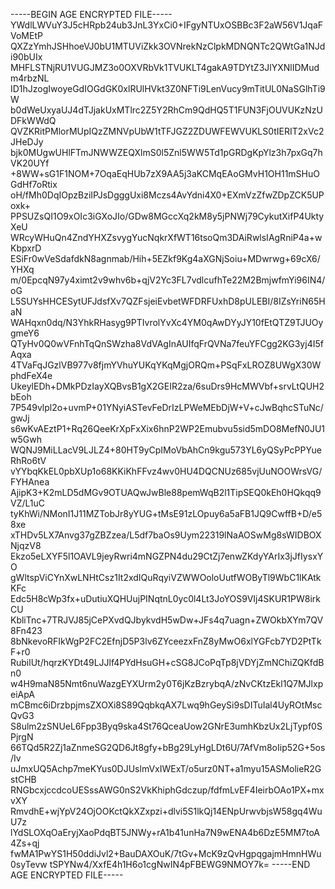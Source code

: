 -----BEGIN AGE ENCRYPTED FILE-----
YWdlLWVuY3J5cHRpb24ub3JnL3YxCi0+IFgyNTUxOSBBc3F2aW56V1JqaFVoMEtP
QXZzYmhJSHhoeVJ0bU1MTUViZkk3OVNrekNzClpkMDNQNTc2QWtGa1NJdi90bUIx
MHFLSTNjRU1VUGJMZ3o0OXVRbVk1TVUKLT4gakA9TDYtZ3JlYXNlIDMudm4rbzNL
ID1hJzogIwoyeGdIOGdGK0xlRUlHVkt3Z0NFTi9LenVucy9mTitUL0NaSGlhTi9W
b0dWeUxyaUJ4dTJjakUxMTlrc2Z5Y2RhCm9QdHQ5T1FUN3FjOUVUKzNzUDFkWWdQ
QVZKRitPMlorMUpIQzZMNVpUbW1tTFJGZ2ZDUWFEWVUKLS0tIERIT2xVc2JHeDJy
bjk0MUgwUHlFTmJNWWZEQXlmS0l5Znl5WW5Td1pGRDgKpYlz3h7pxGq7hVK20UYf
+8WW+sG1F1NOM+7OqaEqHUb7zX9AA5j3aKCMqEAoGMvH1OH11mSHuOGdHf7oRtix
oH/fMh0DqIOpzBziIPJsDgggUxi8Mczs4AvYdni4X0+EXmVzZfwZDpZCK5UPoxk+
PPSUZsQI1O9xOIc3iGXoJIo/GDw8MGccXq2kM8y5jPNWj79CykutXifP4UktyXeU
WRcyWHuQn4ZndYHXZsvygYucNqkrXfWT16tsoQm3DAiRwlsIAgRniP4a+wKbpxrD
ESiFr0wVeSdafdkN8agnmab/Hih+5EZkf9Kg4aXGNjSoiu+MDwrwg+69cX6/YHXq
m/0EpcqN97y4ximt2v9whv6b+qjV2Yc3FL7vdlcufhTe22M2BmjwfmYi96IN4/oG
L5SUYsHHCESytUFJdsfXv7QZFsjeiEvbetWFDRFUxhD8pULEBI/8IZsYriN65HaN
WAHqxn0dq/N3YhkRHasyg9PTIvrolYvXc4YM0qAwDYyJY10fEtQTZ9TJUOygmeY6
QTyHv0Q0wVFnhTqQnSWzha8VdVAgInAUIfqFrQVNa7feuYFCgg2KG3yj4I5fAqxa
4TVaFqJGzlVB977v8fjmYVhuYUKqYKqMgjORQm+PSqFxLROZ8UWgX30WphdFeX4e
UkeylEDh+DMkPDzIayXQBvsB1gX2GEIR2za/6suDrs9HcMWVbf+srvLtQUH2bEoh
7P549vlpl2o+uvmP+01YNyiASTevFeDrIzLPWeMEbDjW+V+cJwBqhcSTuNc/gwJj
s6wKvAEztP1+Rq26QeeKrXpFxXix6hnP2WP2Emubvu5sid5mDO8MefN0JU1w5Gwh
WQNJ9MiLLacV9LJLZ4+80HT9yCpIMoVbAhCn9kgu573YL6yQSyPcPPYueRhRo6tV
vYYbqKkEL0pbXUp1o68KKiKhFFvz4wv0HU4DQCNUz685vjUuNOOWrsVG/FYHAnea
AjipK3+K2mLD5dMGv9OTUAQwJwBle88pemWqB2l1TipSEQ0kEh0HQkqq9VZ/L1uC
tyKhWi/NMonI1J11MZTobJr8yYUG+tMsE91zLOpuy6a5aFB1JQ9CwffB+D/e58xe
xTHDv5LX7Anvg37gZBZzea/L5df7baOs9Uym22319lNaAOSwMg8sWIDBOXNjqzV8
Ekzo5eLXYF5l1OAVL9jeyRwri4mNGZPN4du29CtZj7enwZKdyYArIx3jJfIysxYO
gWltspViCYnXwLNHtCsz1It2xdIQuRqyiVZWWOoloUutfWOByTl9WbC1lKAtkKFc
Edc5H8cWp3fx+uDutiuXQHUujPINqtnL0yc0l4Lt3JoYOS9VIj4SKUR1PW8irkCU
KbliTnc+7TRJVJ85jCePXvdQJbykvdH5wDw+JFs4q7uagn+ZWOkbXYm7QV8Fn423
8bNkevoRFIkWgP2FC2EfnjD5P3lv6ZYceezxFnZ8yMwO6xlYGFcb7YD2PtTkF+r0
RubilUt/hqrzKYDt49LJJlf4PYdHsuGH+cSG8JCoPqTp8jVDYjZmNChiZQKfdBn0
w4H9maN85Nmt6nuWazgEYXUrm2y0T6jKzBzrybqA/zNvCKtzEkl1Q7MJlxpeiApA
mCBmc6iDrzbpjmsZXOXi8S89QqbkqAX7Lwq9hGeySi9sDITuIal4UyROtMscQvG3
S8ulm2zSNUeL6Fpp3Byq9ska4St76QceaUow2GNrE3umhKbzUx2LjTypf0SPjrgN
66TQd5R2Zj1aZnmeSG2QD6Jt8gfy+bBg29LyHgLDt6U/7AfVm8oIip52G+5os/Iv
uJmxUQ5Achp7meKYus0DJUslmVxIWExT/o5urz0NT+a1myu15ASMolieR2GstCHB
RNGbcxjccdcoUESssAWG0nS2VkKhiphGdczup/fdfmLvEF4IeirbOAo1PX+mxvXY
RmvdhE+wjYpV24OjOOKctQkXZxpzi+dlvi5S1lkQj14ENpUrwvbjsW58gq4WuU7z
lYdSLOXqOaEryjXaoPdqBT5JNWy+rA1b41unHa7N9wENA4b6DzE5MM7toA4Zs+qj
fwMA1PwYS1H50ddiJvl2+BauDAXOuK/7tGv+McK9zQvHgpqgajmHmnHWu0syTevw
tSPYNw4/XxfE4h1H6o1cgNwIN4pFBEWG9NMOY7k=
-----END AGE ENCRYPTED FILE-----
